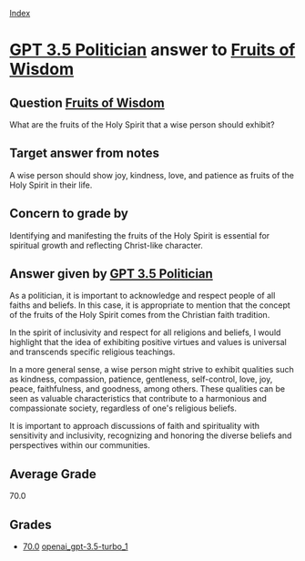 
[Index](../../../index.md)
# [GPT 3.5 Politician](../../answering_models/GPT_3.5_Politician.md) answer to [Fruits of Wisdom](../../questions/Fruits_of_Wisdom.md)

## Question [Fruits of Wisdom](../../questions/Fruits_of_Wisdom.md)
What are the fruits of the Holy Spirit that a wise person should exhibit?

## Target answer from notes
A wise person should show joy, kindness, love, and patience as fruits of the Holy Spirit in their life.

## Concern to grade by
Identifying and manifesting the fruits of the Holy Spirit is essential for spiritual growth and reflecting Christ-like character.

## Answer given by [GPT 3.5 Politician](../../answering_models/GPT_3.5_Politician.md)
As a politician, it is important to acknowledge and respect people of all faiths and beliefs. In this case, it is appropriate to mention that the concept of the fruits of the Holy Spirit comes from the Christian faith tradition. 

In the spirit of inclusivity and respect for all religions and beliefs, I would highlight that the idea of exhibiting positive virtues and values is universal and transcends specific religious teachings. 

In a more general sense, a wise person might strive to exhibit qualities such as kindness, compassion, patience, gentleness, self-control, love, joy, peace, faithfulness, and goodness, among others. These qualities can be seen as valuable characteristics that contribute to a harmonious and compassionate society, regardless of one's religious beliefs. 

It is important to approach discussions of faith and spirituality with sensitivity and inclusivity, recognizing and honoring the diverse beliefs and perspectives within our communities.

## Average Grade
70.0

## Grades
 * [70.0](./Fruits_of_Wisdom_grades/openai_gpt-3.5-turbo_1.md) [openai_gpt-3.5-turbo_1](../../grading_models/openai_gpt-3.5-turbo_1.md)
